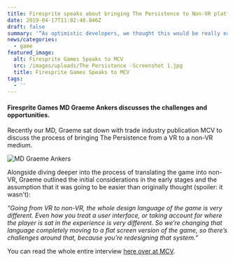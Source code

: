 ```yaml
---
title: Firesprite speaks about bringing The Persistence to Non-VR platforms
date: 2019-04-17T11:02:40.846Z
draft: false
summary: '“As optimistic developers, we thought this would be really easy”, we said.'
news/categories:
  - game
featured_image:
  alt: Firesprite Games Speaks to MCV
  src: /images/uploads/The Persistence -Screenshot 1.jpg
  title: Firesprite Games Speaks to MCV
tags:
  - ''
---
```

####  Firesprite Games MD Graeme Ankers discusses the challenges and opportunities.

Recently our MD, Graeme sat down with trade industry publication MCV to discuss the process of bringing The Persistence from a VR to a non-VR medium.

![MD Graeme Ankers](/images/uploads/mcv-vr-article.jpg "MD Graeme Ankers")

Alongside diving deeper into the process of translating the game into non-VR, Graeme outlined the initial considerations in the early stages and the assumption that it was going to be easier than originally thought (spoiler: it wasn't): 

*"Going from VR to non-VR, the whole design language of the game is very different. Even how you treat a user interface, or taking account for where the player is sat in the experience is very different. So we’re changing that language completely moving to a flat screen version of the game, so there’s challenges around that, because you’re redesigning that system.”*

You can read the whole entire interview [here over at MCV](https://www.mcvuk.com/business-news/as-optimistic-developers-we-thought-this-would-be-really-easy-firesprite-on-adapting-vr-title-the-persistence-for-the-flatscreen/).
